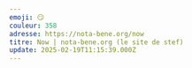 ```yaml
---
emoji: 😏
couleur: 358
adresse: https://nota-bene.org/now
titre: Now | nota-bene.org (le site de stef)
update: 2025-02-19T11:15:39.000Z
---
```


